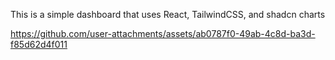 This is a simple dashboard that uses React, TailwindCSS, and shadcn charts



https://github.com/user-attachments/assets/ab0787f0-49ab-4c8d-ba3d-f85d62d4f011

